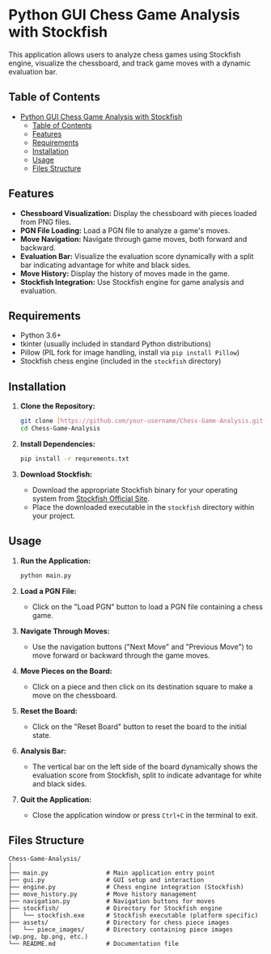 # Python GUI Chess Game Analysis with Stockfish

This application allows users to analyze chess games using Stockfish engine, visualize the chessboard, and track game moves with a dynamic evaluation bar.

## Table of Contents

- [Python GUI Chess Game Analysis with Stockfish](#python-gui-chess-game-analysis-with-stockfish)
  - [Table of Contents](#table-of-contents)
  - [Features](#features)
  - [Requirements](#requirements)
  - [Installation](#installation)
  - [Usage](#usage)
  - [Files Structure](#files-structure)

## Features

- **Chessboard Visualization:** Display the chessboard with pieces loaded from PNG files.
- **PGN File Loading:** Load a PGN file to analyze a game's moves.
- **Move Navigation:** Navigate through game moves, both forward and backward.
- **Evaluation Bar:** Visualize the evaluation score dynamically with a split bar indicating advantage for white and black sides.
- **Move History:** Display the history of moves made in the game.
- **Stockfish Integration:** Use Stockfish engine for game analysis and evaluation.

## Requirements

- Python 3.6+
- tkinter (usually included in standard Python distributions)
- Pillow (PIL fork for image handling, install via `pip install Pillow`)
- Stockfish chess engine (included in the `stockfish` directory)

## Installation

1. **Clone the Repository:**
   ```bash
   git clone [https://github.com/your-username/Chess-Game-Analysis.git](https://github.com/mominalix/Python-GUI-Chess-Game-Analysis-with-Stockfish.git)
   cd Chess-Game-Analysis
   ```

2. **Install Dependencies:**
   ```bash
   pip install -r requrements.txt
   ```

3. **Download Stockfish:**
   - Download the appropriate Stockfish binary for your operating system from [Stockfish Official Site](https://stockfishchess.org/download/).
   - Place the downloaded executable in the `stockfish` directory within your project.

## Usage

1. **Run the Application:**
   ```bash
   python main.py
   ```

2. **Load a PGN File:**
   - Click on the "Load PGN" button to load a PGN file containing a chess game.

3. **Navigate Through Moves:**
   - Use the navigation buttons ("Next Move" and "Previous Move") to move forward or backward through the game moves.

4. **Move Pieces on the Board:**
   - Click on a piece and then click on its destination square to make a move on the chessboard.

5. **Reset the Board:**
   - Click on the "Reset Board" button to reset the board to the initial state.

6. **Analysis Bar:**
   - The vertical bar on the left side of the board dynamically shows the evaluation score from Stockfish, split to indicate advantage for white and black sides.

7. **Quit the Application:**
   - Close the application window or press `Ctrl+C` in the terminal to exit.

## Files Structure

```
Chess-Game-Analysis/
│
├── main.py                # Main application entry point
├── gui.py                 # GUI setup and interaction
├── engine.py              # Chess engine integration (Stockfish)
├── move_history.py        # Move history management
├── navigation.py          # Navigation buttons for moves
├── stockfish/             # Directory for Stockfish engine
│   └── stockfish.exe      # Stockfish executable (platform specific)
├── assets/                # Directory for chess piece images
│   └── piece_images/      # Directory containing piece images (wp.png, bp.png, etc.)
└── README.md              # Documentation file
```
